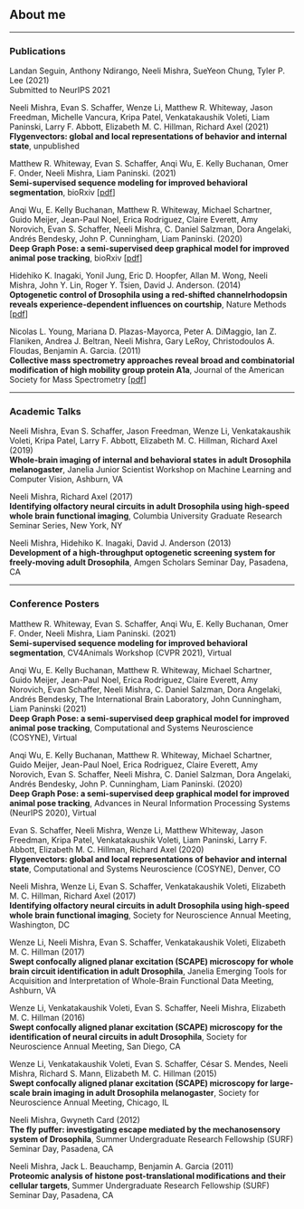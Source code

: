 ## About me

---

### Publications

Landan Seguin, Anthony Ndirango, Neeli Mishra, SueYeon Chung, Tyler P. Lee (2021)\
Submitted to NeurIPS 2021

Neeli Mishra, Evan S. Schaffer, Wenze Li, Matthew R. Whiteway, Jason Freedman, Michelle Vancura, Kripa Patel, Venkatakaushik Voleti, Liam Paninski, Larry F. Abbott, Elizabeth M. C. Hillman, Richard Axel (2021)\
**Flygenvectors: global and local representations of behavior and internal state**, unpublished

Matthew R. Whiteway, Evan S. Schaffer, Anqi Wu, E. Kelly Buchanan, Omer F. Onder, Neeli Mishra, Liam Paninski. (2021)\
**Semi-supervised sequence modeling for improved behavioral segmentation**, bioRxiv [[pdf](./pdf/biorxiv2021.pdf)]

Anqi Wu, E. Kelly Buchanan, Matthew R. Whiteway, Michael Schartner, Guido Meijer, Jean-Paul Noel, Erica Rodriguez, Claire Everett, Amy Norovich, Evan S. Schaffer, Neeli Mishra, C. Daniel Salzman, Dora Angelaki, Andrés Bendesky, John P. Cunningham, Liam Paninski. (2020)\
**Deep Graph Pose: a semi-supervised deep graphical model for improved animal pose tracking**, bioRxiv [[pdf](./pdf/biorxiv2020.pdf)]

Hidehiko K. Inagaki, Yonil Jung, Eric D. Hoopfer, Allan M. Wong, Neeli Mishra, John Y. Lin, Roger Y. Tsien, David J. Anderson. (2014)\
**Optogenetic control of Drosophila using a red-shifted channelrhodopsin reveals experience-dependent influences on courtship**, Nature Methods [[pdf](./pdf/natmethods2014.pdf)]

Nicolas L. Young, Mariana D. Plazas-Mayorca, Peter A. DiMaggio, Ian Z. Flaniken, Andrea J. Beltran, Neeli Mishra, Gary LeRoy, Christodoulos A. Floudas, Benjamin A. Garcia. (2011)\
**Collective mass spectrometry approaches reveal broad and combinatorial modification of high mobility group protein A1a**, Journal of the American Society for Mass Spectrometry [[pdf](./pdf/jasmas2011.pdf)]

---

### Academic Talks

Neeli Mishra, Evan S. Schaffer, Jason Freedman, Wenze Li, Venkatakaushik Voleti, Kripa Patel, Larry F. Abbott, Elizabeth M. C. Hillman, Richard Axel (2019)\
 **Whole-brain imaging of internal and behavioral states in adult Drosophila melanogaster**, Janelia Junior Scientist Workshop on Machine Learning and Computer Vision, Ashburn, VA

Neeli Mishra, Richard Axel (2017)\
 **Identifying olfactory neural circuits in adult Drosophila using high-speed whole brain functional imaging**, Columbia University Graduate Research Seminar Series, New York, NY

Neeli Mishra, Hidehiko K. Inagaki, David J. Anderson (2013)\
 **Development of a high-throughput optogenetic screening system for freely-moving adult Drosophila**, Amgen Scholars Seminar Day, Pasadena, CA

---

### Conference Posters

Matthew R. Whiteway, Evan S. Schaffer, Anqi Wu, E. Kelly Buchanan, Omer F. Onder, Neeli Mishra, Liam Paninski. (2021)\
**Semi-supervised sequence modeling for improved behavioral segmentation**, CV4Animals Workshop (CVPR 2021), Virtual

Anqi Wu, E. Kelly Buchanan, Matthew R. Whiteway, Michael Schartner, Guido Meijer, Jean-Paul Noel, Erica Rodriguez, Claire Everett, Amy Norovich, Evan Schaffer, Neeli Mishra, C. Daniel Salzman, Dora Angelaki, Andrés Bendesky, The International Brain Laboratory, John Cunningham, Liam Paninski (2021)\
 **Deep Graph Pose: a semi-supervised deep graphical model for improved animal pose tracking**, Computational and Systems Neuroscience (COSYNE), Virtual

 Anqi Wu, E. Kelly Buchanan, Matthew R. Whiteway, Michael Schartner, Guido Meijer, Jean-Paul Noel, Erica Rodriguez, Claire Everett, Amy Norovich, Evan S. Schaffer, Neeli Mishra, C. Daniel Salzman, Dora Angelaki, Andrés Bendesky, John P. Cunningham, Liam Paninski. (2020)\
**Deep Graph Pose: a semi-supervised deep graphical model for improved animal pose tracking**, Advances in Neural Information Processing Systems (NeurIPS 2020), Virtual

Evan S. Schaffer, Neeli Mishra, Wenze Li, Matthew Whiteway, Jason Freedman, Kripa Patel, Venkatakaushik Voleti, Liam Paninski, Larry F. Abbott, Elizabeth M. C. Hillman, Richard Axel (2020)\
 **Flygenvectors: global and local representations of behavior and internal state**, Computational and Systems Neuroscience (COSYNE), Denver, CO

Neeli Mishra, Wenze Li, Evan S. Schaffer, Venkatakaushik Voleti, Elizabeth M. C. Hillman, Richard Axel (2017)\
**Identifying olfactory neural circuits in adult Drosophila using high-speed whole brain functional imaging**, Society for Neuroscience Annual Meeting, Washington, DC 

Wenze Li, Neeli Mishra, Evan S. Schaffer, Venkatakaushik Voleti, Elizabeth M. C. Hillman (2017)\
**Swept confocally aligned planar excitation (SCAPE) microscopy for whole brain circuit identification in adult Drosophila**, Janelia Emerging Tools for Acquisition and Interpretation of Whole-Brain Functional Data Meeting, Ashburn, VA

Wenze Li, Venkatakaushik Voleti, Evan S. Schaffer, Neeli Mishra, Elizabeth M. C. Hillman (2016)\
**Swept confocally aligned planar excitation (SCAPE) microscopy for the identification of neural circuits in adult Drosophila**, Society for Neuroscience Annual Meeting, San Diego, CA

Wenze Li, Venkatakaushik Voleti, Evan S. Schaffer, César S. Mendes, Neeli Mishra, Richard S. Mann, Elizabeth M. C. Hillman (2015)\
**Swept confocally aligned planar excitation (SCAPE) microscopy for large-scale brain imaging in adult Drosophila melanogaster**, Society for Neuroscience Annual Meeting, Chicago, IL

Neeli Mishra, Gwyneth Card (2012)\
**The fly puffer: investigating escape mediated by the mechanosensory system of Drosophila**, Summer Undergraduate Research Fellowship (SURF) Seminar Day, Pasadena, CA

Neeli Mishra, Jack L. Beauchamp, Benjamin A. Garcia (2011)\
**Proteomic analysis of histone post-translational modifications and their cellular targets**, Summer Undergraduate Research Fellowship (SURF) Seminar Day, Pasadena, CA


